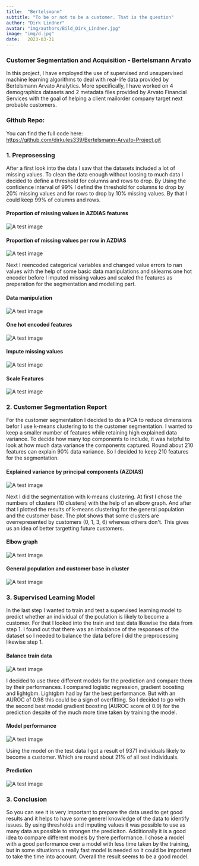 ```yaml
---
title:  "Bertelsmann"
subtitle: "To be or not to be a customer. That is the question"
author: "Dirk Lindner"
avatar: "img/authors/Bild_Dirk_Lindner.jpg"
image: "img/d.jpg"
date:   2023-03-31
---
```


### Customer Segmentation and Acquisition - Bertelsmann Arvato
In this project, I have employed the use of supervised and unsupervised machine learning algorithms to deal with real-life data provided by Bertelsmann Arvato Analytics. More specifically, I have worked on 4 demographics datasets and 2 metadata files provided by Arvato Financial Services with the goal of helping a client mailorder company target next probable customers.

### Github Repo:
You can find the full code here: https://github.com/dirkules339/Bertelsmann-Arvato-Project.git

### 1. Preprosessing
After a first look into the data I saw that the datasets included a lot of missing values. To clean the data enough without loosing to much data I decided to define a threshold for columns and rows to drop. By Using the confidence interval of 99% I defind the threshold for columns to drop by 20% missing values and for rows to drop by 10% missing values. By that I could keep 99% of columns and rows.

#### Proportion of missing values in AZDIAS features
![A test image](img/B1.png)

#### Proportion of missing values per row in AZDIAS
![A test image](img/B2.png)


Next I reencoded categorical variables and changed value errors to nan values with the help of some basic data manipulations and sklearns one hot encoder before I imputed missing values and scaled the features as preperation for the segmentation and modelling part.

#### Data manipulation 
![A test image](img/B3.png)

#### One hot encoded features
![A test image](img/B4.png)

#### Impute missing values
![A test image](img/B6.png)

#### Scale Features
![A test image](img/B7.png)


### 2. Customer Segmentation Report

For the customer segmentation I decided to do a PCA to reduce dimensions befor I use k-means clustering to to the customer segmentation. I wanted to keep a smaller number of features while retaining high explained data variance. To decide how many top components to include, it was helpful to look at how much data variance the components captured. Round about 210 features can explain 90% data variance. So I decided to keep 210 features for the segmentation.
 
#### Explained variance by principal components (AZDIAS)
![A test image](img/B8.png)

Next I did the segmentation with k-means clustering. At first I chose the numbers of clusters (10 clusters) with the help of an elbow graph. And after that I plotted the results of k-means clustering for the general population and the customer base. The plot shows that some clusters are overrepresented by customers (0, 1, 3, 6) whereas others don't. This gives us an idea of better targetting future customers.

#### Elbow graph
![A test image](img/B9.png)

#### General population and customer base in cluster
![A test image](img/B10.png)


### 3. Supervised Learning Model

In the last step I wanted to train and test a supervised learning model to predict whether an individual of the poulation is likely to become a customer. For that I looked into the train and test data likewise the data from step 1. I found out that there was an imbalance of the responses of the dataset so I needed to balance the data before I did the preprocessing likewise step 1. 

#### Balance train data
![A test image](img/B11.png)

I decided to use three different models for the prediction and compare them by their performances. I compared logistic regression, gradient boosting and lightgbm. Lightgbm had by far the best performance. But with an AUROC of 0.98 this could be a sign of overfitting. So I decided to go with the second best model gradient boosting (AUROC score of 0.9) for the prediction despite of the much more time taken by training the model.

#### Model performance
![A test image](img/B12.png)

Using the model on the test data I got a result of 9371 individuals likely to become a customer. Which are round about 21% of all test individuals.

#### Prediction
![A test image](img/B13.png)


### 3. Conclusion

So you can see it is very important to prepare the data used to get good results and it helps to have some generel knowledge of the data to identify issues. By using thresholds and imputing values it was possible to use as many data as possible to strongen the prediciton. 
Additionally it is a good idea to compare different models by there performance. I chose a model with a good performance over a model with less time taken by the training, but in some situations a really fast model is needed so it could be importent to take the time into account.
Overall the result seems to be a good model.


